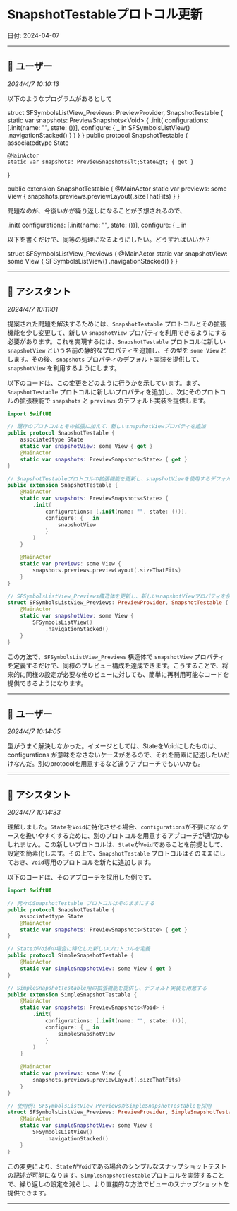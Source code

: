 # SnapshotTestableプロトコル更新

日付: 2024-04-07

---

## 👤 ユーザー
*2024/4/7 10:10:13*

以下のようなプログラムがあるとして

struct SFSymbolsListView\_Previews: PreviewProvider, SnapshotTestable {
    static var snapshots: PreviewSnapshots&lt;Void&gt; {
        .init(
            configurations: \[.init(name: "", state: ())\],
            configure: { \_ in
                SFSymbolsListView()
                    .navigationStacked()
            }
        )
    }
}
public protocol SnapshotTestable {
    associatedtype State

    @MainActor
    static var snapshots: PreviewSnapshots&lt;State&gt; { get }
}

public extension SnapshotTestable {
    @MainActor
    static var previews: some View {
        snapshots.previews.previewLayout(.sizeThatFits)
    }
}

問題なのが、今後いかが繰り返しになることが予想されるので、

 .init(
            configurations: \[.init(name: "", state: ())\],
            configure: { \_ in

以下を書くだけで、同等の処理になるようにしたい。どうすればいいか？

struct SFSymbolsListView\_Previews {
    @MainActor
    static var snapshotView: some View {
        SFSymbolsListView()
            .navigationStacked()
    }
}

---

## 🤖 アシスタント
*2024/4/7 10:11:01*

提案された問題を解決するためには、`SnapshotTestable` プロトコルとその拡張機能を少し変更して、新しい `snapshotView` プロパティを利用できるようにする必要があります。これを実現するには、`SnapshotTestable` プロトコルに新しい `snapshotView` という名前の静的なプロパティを追加し、その型を `some View` とします。その後、`snapshots` プロパティのデフォルト実装を提供して、`snapshotView` を利用するようにします。

以下のコードは、この変更をどのように行うかを示しています。まず、`SnapshotTestable` プロトコルに新しいプロパティを追加し、次にそのプロトコルの拡張機能で `snapshots` と `previews` のデフォルト実装を提供します。

```swift
import SwiftUI

// 既存のプロトコルとその拡張に加えて、新しいsnapshotViewプロパティを追加
public protocol SnapshotTestable {
    associatedtype State
    static var snapshotView: some View { get }
    @MainActor
    static var snapshots: PreviewSnapshots<State> { get }
}

// SnapshotTestableプロトコルの拡張機能を更新し、snapshotViewを使用するデフォルト実装を提供
public extension SnapshotTestable {
    @MainActor
    static var snapshots: PreviewSnapshots<State> {
        .init(
            configurations: [.init(name: "", state: ())],
            configure: { _ in
                snapshotView
            }
        )
    }

    @MainActor
    static var previews: some View {
        snapshots.previews.previewLayout(.sizeThatFits)
    }
}

// SFSymbolsListView_Previews構造体を更新し、新しいsnapshotViewプロパティを使うようにする
struct SFSymbolsListView_Previews: PreviewProvider, SnapshotTestable {
    @MainActor
    static var snapshotView: some View {
        SFSymbolsListView()
            .navigationStacked()
    }
}
```

この方法で、`SFSymbolsListView_Previews` 構造体で `snapshotView` プロパティを定義するだけで、同様のプレビュー構成を達成できます。こうすることで、将来的に同様の設定が必要な他のビューに対しても、簡単に再利用可能なコードを提供できるようになります。

---

## 👤 ユーザー
*2024/4/7 10:14:05*

型がうまく解決しなかった。イメージとしては、StateをVoidにしたものは、configurations が意味をなさないケースがあるので、それを簡素に記述したいだけなんだ。別のprotocolを用意するなど違うアプローチでもいいかも。

---

## 🤖 アシスタント
*2024/4/7 10:14:33*

理解しました。`State`を`Void`に特化させる場合、`configurations`が不要になるケースを扱いやすくするために、別のプロトコルを用意するアプローチが適切かもしれません。この新しいプロトコルは、`State`が`Void`であることを前提として、設定を簡素化します。その上で、`SnapshotTestable` プロトコルはそのままにしておき、`Void`専用のプロトコルを新たに追加します。

以下のコードは、そのアプローチを採用した例です。

```swift
import SwiftUI

// 元々のSnapshotTestable プロトコルはそのままにする
public protocol SnapshotTestable {
    associatedtype State
    @MainActor
    static var snapshots: PreviewSnapshots<State> { get }
}

// StateがVoidの場合に特化した新しいプロトコルを定義
public protocol SimpleSnapshotTestable {
    @MainActor
    static var simpleSnapshotView: some View { get }
}

// SimpleSnapshotTestable用の拡張機能を提供し、デフォルト実装を用意する
public extension SimpleSnapshotTestable {
    @MainActor
    static var snapshots: PreviewSnapshots<Void> {
        .init(
            configurations: [.init(name: "", state: ())],
            configure: { _ in
                simpleSnapshotView
            }
        )
    }
    
    @MainActor
    static var previews: some View {
        snapshots.previews.previewLayout(.sizeThatFits)
    }
}

// 使用例: SFSymbolsListView_PreviewsがSimpleSnapshotTestableを採用
struct SFSymbolsListView_Previews: PreviewProvider, SimpleSnapshotTestable {
    @MainActor
    static var simpleSnapshotView: some View {
        SFSymbolsListView()
            .navigationStacked()
    }
}
```

この変更により、`State`が`Void`である場合のシンプルなスナップショットテストの記述が可能になります。`SimpleSnapshotTestable`プロトコルを実装することで、繰り返しの設定を減らし、より直接的な方法でビューのスナップショットを提供できます。

---
